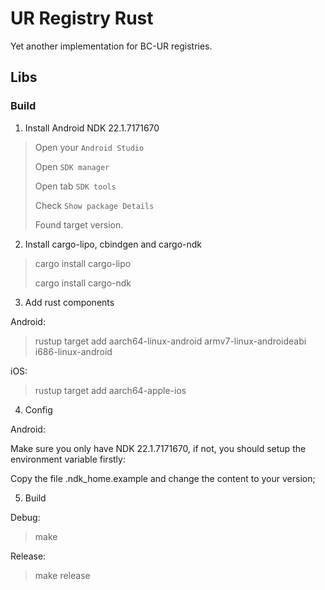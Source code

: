 # UR Registry Rust
Yet another implementation for BC-UR registries. 

## Libs


### Build
1. Install Android NDK 22.1.7171670
> Open your `Android Studio`
> 
> Open `SDK manager`
> 
> Open tab `SDK tools`
> 
> Check `Show package Details`
> 
> Found target version.  

2. Install cargo-lipo, cbindgen and cargo-ndk
> cargo install cargo-lipo
>
> cargo install cargo-ndk

3. Add rust components

Android:
> rustup target add aarch64-linux-android armv7-linux-androideabi i686-linux-android


iOS:
> 
> rustup target add aarch64-apple-ios

4. Config

Android:

Make sure you only have NDK 22.1.7171670, if not, you should setup the environment variable firstly:

Copy the file .ndk_home.example and change the content to your version;

5. Build

Debug: 

> make

Release: 

> make release
